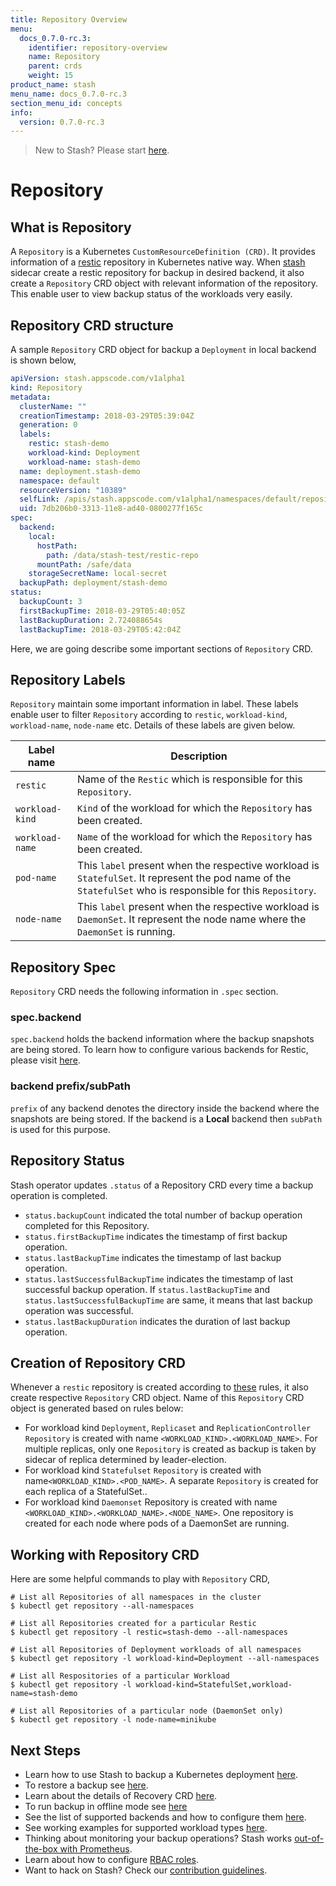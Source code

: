 ```yaml
---
title: Repository Overview
menu:
  docs_0.7.0-rc.3:
    identifier: repository-overview
    name: Repository
    parent: crds
    weight: 15
product_name: stash
menu_name: docs_0.7.0-rc.3
section_menu_id: concepts
info:
  version: 0.7.0-rc.3
---
```


> New to Stash? Please start [here](/docs/0.7.0-rc.3/concepts/README).

# Repository

## What is Repository
A `Repository` is a Kubernetes `CustomResourceDefinition (CRD)`. It provides information of a [restic](https://restic.net/) repository in Kubernetes native way. When [stash](/docs/0.7.0-rc.3/concepts/what-is-stash/overview) sidecar create a restic repository for backup in desired backend, it also create a `Repository` CRD object with relevant information of the repository. This enable user to view backup status of the workloads very easily.

## Repository CRD structure
A sample `Repository` CRD object for backup a `Deployment` in local backend is shown below,

```yaml
apiVersion: stash.appscode.com/v1alpha1
kind: Repository
metadata:
  clusterName: ""
  creationTimestamp: 2018-03-29T05:39:04Z
  generation: 0
  labels:
    restic: stash-demo
    workload-kind: Deployment
    workload-name: stash-demo
  name: deployment.stash-demo
  namespace: default
  resourceVersion: "10389"
  selfLink: /apis/stash.appscode.com/v1alpha1/namespaces/default/repositories/deployment.stash-demo
  uid: 7db206b0-3313-11e8-ad40-0800277f165c
spec:
  backend:
    local:
      hostPath:
        path: /data/stash-test/restic-repo
      mountPath: /safe/data
    storageSecretName: local-secret
  backupPath: deployment/stash-demo
status:
  backupCount: 3
  firstBackupTime: 2018-03-29T05:40:05Z
  lastBackupDuration: 2.724088654s
  lastBackupTime: 2018-03-29T05:42:04Z
```

Here, we are going describe some important sections of `Repository` CRD.

## Repository Labels

`Repository` maintain some important information in label. These labels enable user to filter `Repository` according to `restic`, `workload-kind`, `workload-name`, `node-name` etc. Details of these labels are given below.

| Label name      | Description                                                                                                                                                   |
| --------------- | ------------------------------------------------------------------------------------------------------------------------------------------------------------- |
| `restic`        | Name of the `Restic` which is responsible for this `Repository`.                                                                                              |
| `workload-kind` | `Kind` of the workload for which the `Repository` has been created.                                                                                           |
| `workload-name` | `Name` of the workload for which the `Repository` has been created.                                                                                           |
| `pod-name`      | This `label` present when the respective workload is  `StatefulSet`. It represent the pod name of the `StatefulSet` who is responsible for this `Repository`. |
| `node-name`     | This `label` present when the respective workload is  `DaemonSet`. It represent the node name where the  `DaemonSet` is running.                              |

## Repository Spec

`Repository` CRD needs the following information in `.spec` section.

### spec.backend

`spec.backend` holds the backend information where the backup snapshots are being stored. To learn how to configure various backends for Restic, please visit [here](/docs/0.7.0-rc.3/guides/backends).

### backend prefix/subPath

`prefix` of any backend denotes the directory inside the backend where the snapshots are being stored. If the backend is a **Local** backend then `subPath` is used for this purpose.

## Repository Status

Stash operator updates `.status` of a Repository CRD every time a backup operation is completed.

- `status.backupCount` indicated the total number of backup operation completed for this Repository.
- `status.firstBackupTime` indicates the timestamp of first backup operation.
- `status.lastBackupTime` indicates the timestamp of last backup operation.
- `status.lastSuccessfulBackupTime` indicates the timestamp of last successful backup operation. If `status.lastBackupTime` and `status.lastSuccessfulBackupTime` are same, it means that last backup operation was successful.
- `status.lastBackupDuration` indicates the duration of last backup operation.

## Creation of Repository CRD

Whenever a `restic` repository is created according to [these](/docs/0.7.0-rc.3/concepts/crds/restic#backup-repository-structure) rules, it also create respective `Repository` CRD object. Name of this `Repository` CRD object is generated based on rules below:

- For workload kind `Deployment`, `Replicaset` and `ReplicationController` `Repository` is created with name `<WORKLOAD_KIND>.<WORKLOAD_NAME>`. For multiple replicas, only one `Repository` is created as backup is taken by sidecar of replica determined by leader-election.
- For workload kind `Statefulset` `Repository` is created with name`<WORKLOAD_KIND>.<POD_NAME>`. A separate `Repository` is created for each replica of a StatefulSet..
- For workload kind `Daemonset` Repository is created with name `<WORKLOAD_KIND>.<WORKLOAD_NAME>.<NODE_NAME>`. One repository is created for each node where pods of a DaemonSet are running.

## Working with Repository CRD

Here are some helpful commands to play with `Repository` CRD,

```
# List all Repositories of all namespaces in the cluster
$ kubectl get repository --all-namespaces

# List all Repositories created for a particular Restic
$ kubectl get repository -l restic=stash-demo --all-namespaces

# List all Repositories of Deployment workloads of all namespaces
$ kubectl get repository -l workload-kind=Deployment --all-namespaces

# List all Respositories of a particular Workload
$ kubectl get repository -l workload-kind=StatefulSet,workload-name=stash-demo

# List all Repositories of a particular node (DaemonSet only)
$ kubectl get repository -l node-name=minikube
```

## Next Steps

- Learn how to use Stash to backup a Kubernetes deployment [here](/docs/0.7.0-rc.3/guides/backup).
- To restore a backup see [here](/docs/0.7.0-rc.3/guides/restore).
- Learn about the details of Recovery CRD [here](/docs/0.7.0-rc.3/concepts/crds/recovery).
- To run backup in offline mode see [here](/docs/0.7.0-rc.3/guides/offline_backup)
- See the list of supported backends and how to configure them [here](/docs/0.7.0-rc.3/guides/backends).
- See working examples for supported workload types [here](/docs/0.7.0-rc.3/guides/workloads).
- Thinking about monitoring your backup operations? Stash works [out-of-the-box with Prometheus](/docs/0.7.0-rc.3/guides/monitoring).
- Learn about how to configure [RBAC roles](/docs/0.7.0-rc.3/guides/rbac).
- Want to hack on Stash? Check our [contribution guidelines](/docs/0.7.0-rc.3/CONTRIBUTING).
